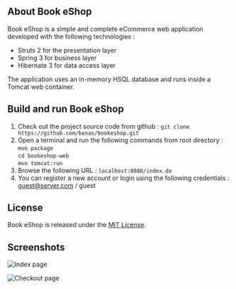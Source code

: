 ## About Book eShop
Book eShop is a simple and complete eCommerce web application developed with the following technologies :
 * Struts 2 for the presentation layer
 * Spring 3 for business layer
 * Hibernate 3 for data access layer

The application uses an in-memory HSQL database and runs inside a Tomcat web container.

## Build and run Book eShop
1.  Check out the project source code from github : `git clone https://github.com/benas/bookeshop.git`
2.  Open a terminal and run the following commands from root directory :<br/>
    `mvn package`<br/>
    `cd bookeshop-web`<br/>
    `mvn tomcat:run`<br/>
3.  Browse the following URL : `localhost:8080/index.do`
4.  You can register a new account or login using the following credentials : guest@server.com / guest

## License
Book eShop is released under the [MIT License][].

[MIT License]: http://opensource.org/licenses/mit-license.php/

## Screenshots

![Index page](https://github.com/benas/bookeshop/raw/master/src/site/screenshots/bookeshop-index.png)

![Checkout page](https://github.com/benas/bookeshop/raw/master/src/site/screenshots/bookeshop-checkout.png)
